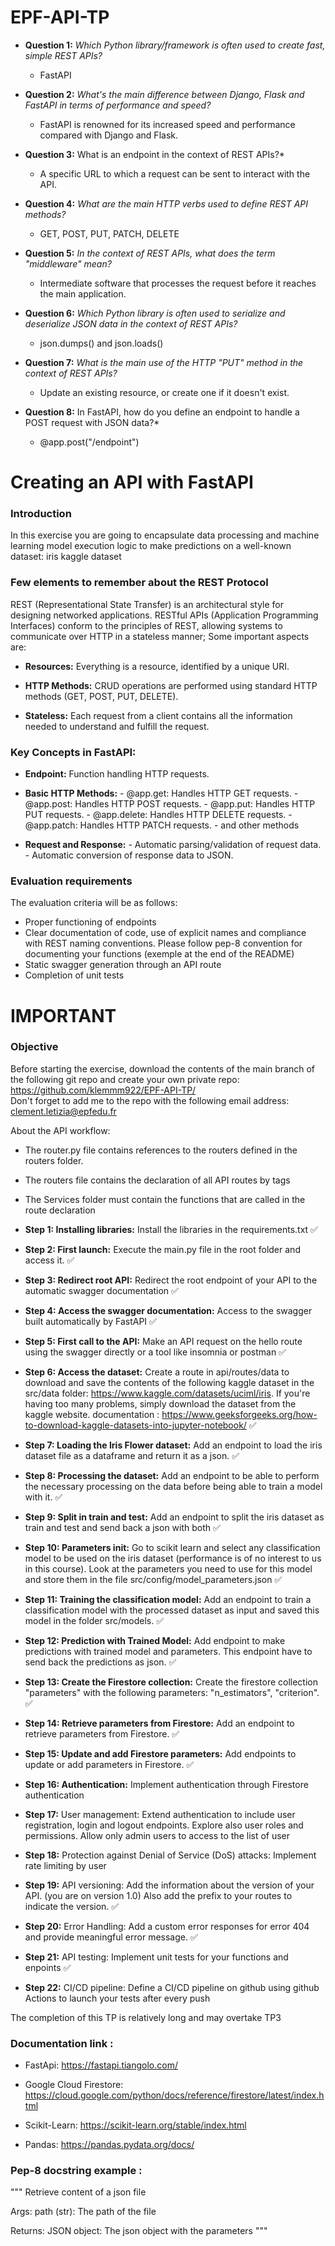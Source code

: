 # EPF-API-TP

- **Question 1:** _Which Python library/framework is often used to create fast, simple REST APIs?_

  - FastAPI


- **Question 2:** _What's the main difference between Django, Flask and FastAPI in terms of performance and speed?_

  - FastAPI is renowned for its increased speed and performance compared with Django and Flask.


- **Question 3:** What is an endpoint in the context of REST APIs?\*

  - A specific URL to which a request can be sent to interact with the API.


- **Question 4:** _What are the main HTTP verbs used to define REST API methods?_

  - GET, POST, PUT, PATCH, DELETE


- **Question 5:** _In the context of REST APIs, what does the term "middleware" mean?_

  - Intermediate software that processes the request before it reaches the main application.


- **Question 6:** _Which Python library is often used to serialize and deserialize JSON data in the context of REST APIs?_

  - json.dumps() and json.loads()


- **Question 7:** _What is the main use of the HTTP "PUT" method in the context of REST APIs?_

  - Update an existing resource, or create one if it doesn't exist.


- **Question 8:** In FastAPI, how do you define an endpoint to handle a POST request with JSON data?\*

  - @app.post("/endpoint")


# Creating an API with FastAPI

### Introduction

In this exercise you are going to encapsulate data processing and machine learning model execution logic to make predictions on a well-known dataset: iris kaggle dataset

### Few elements to remember about the REST Protocol

REST (Representational State Transfer) is an architectural style for designing networked applications. RESTful APIs (Application Programming Interfaces) conform to the principles of REST, allowing systems to communicate over HTTP in a stateless manner; Some important aspects are:

- **Resources:** Everything is a resource, identified by a unique URI.

- **HTTP Methods:** CRUD operations are performed using standard HTTP methods (GET, POST, PUT, DELETE).

- **Stateless:** Each request from a client contains all the information needed to understand and fulfill the request.

### Key Concepts in FastAPI:

- **Endpoint:** Function handling HTTP requests.

- **Basic HTTP Methods:**
      - @app.get: Handles HTTP GET requests.
      - @app.post: Handles HTTP POST requests.
      - @app.put: Handles HTTP PUT requests.
      - @app.delete: Handles HTTP DELETE requests.
      - @app.patch: Handles HTTP PATCH requests.
      - and other methods

- **Request and Response:**
      - Automatic parsing/validation of request data.
      - Automatic conversion of response data to JSON.

### Evaluation requirements

The evaluation criteria will be as follows:

- Proper functioning of endpoints
- Clear documentation of code, use of explicit names and compliance with REST naming conventions. Please follow pep-8 convention for documenting your functions (exemple at the end of the README)
- Static swagger generation through an API route
- Completion of unit tests

# IMPORTANT 

### Objective

Before starting the exercise, download the contents of the main branch of the following git repo and create your own private repo: https://github.com/klemmm922/EPF-API-TP/ \
Don't forget to add me to the repo with the following email address: clement.letizia@epfedu.fr

About the API workflow:
- The router.py file contains references to the routers defined in the routers folder.
- The routers file contains the declaration of all API routes by tags 
- The Services folder must contain the functions that are called in the route declaration

- **Step 1: Installing libraries:** Install the libraries in the requirements.txt ✅

- **Step 2: First launch:**  Execute the main.py file in the root folder and access it. ✅

- **Step 3: Redirect root API:**  Redirect the root endpoint of your API to the automatic swagger documentation ✅

- **Step 4: Access the swagger documentation:**  Access to the swagger built automatically by FastAPI ✅

- **Step 5: First call to the API:**  Make an API request on the hello route using the swagger directly or a tool like insomnia or postman ✅

- **Step 6: Access the dataset:**  Create a route in api/routes/data to download and save the contents of the following kaggle dataset in the src/data folder: https://www.kaggle.com/datasets/uciml/iris. If you're having too many problems, simply download the dataset from the kaggle website. documentation : https://www.geeksforgeeks.org/how-to-download-kaggle-datasets-into-jupyter-notebook/ ✅

- **Step 7: Loading the Iris Flower dataset:** Add an endpoint to load the iris dataset file as a dataframe and return it as a json. ✅

- **Step 8: Processing the dataset:** Add an endpoint to be able to perform the necessary processing on the data before being able to train a model with it. ✅

- **Step 9: Split in train and test:** Add an endpoint to split the iris dataset as train and test and send back a json with both ✅

- **Step 10: Parameters init:** Go to scikit learn and select any classification model to be used on the iris dataset (performance is of no interest to us in this course). Look at the parameters you need to use for this model and store them in the file src/config/model_parameters.json ✅

- **Step 11: Training the classification model:** Add an endpoint to train a classification model with the processed dataset as input and saved this model in the folder src/models. ✅

- **Step 12: Prediction with Trained Model:** Add endpoint to make predictions with trained model and parameters. This endpoint have to send back the predictions as json. ✅

- **Step 13: Create the Firestore collection:** Create the firestore collection "parameters" with the following parameters: "n_estimators", "criterion". ✅

- **Step 14: Retrieve parameters from Firestore:** Add an endpoint to retrieve parameters from Firestore. ✅

- **Step 15: Update and add Firestore parameters:** Add endpoints to update or add parameters in Firestore. ✅

- **Step 16: Authentication:** Implement authentication through Firestore authentication

- **Step 17:** User management: Extend authentication to include user registration, login and logout endpoints. Explore also user roles and permissions. Allow only admin users to access to the list of user

- **Step 18:** Protection against Denial of Service (DoS) attacks: Implement rate limiting by user

- **Step 19:** API versioning: Add the information about the version of your API. (you are on version 1.0) Also add the prefix to your routes to indicate the version. ✅

- **Step 20:** Error Handling: Add a custom error responses for error 404 and provide meaningful error message. ✅

- **Step 21:** API testing: Implement unit tests for your functions and enpoints ✅

- **Step 22:** CI/CD pipeline: Define a CI/CD pipeline on github using github Actions to launch your tests after every push

The completion of this TP is relatively long and may overtake TP3 

### Documentation link :

- FastApi: https://fastapi.tiangolo.com/

- Google Cloud Firestore: https://cloud.google.com/python/docs/reference/firestore/latest/index.html

- Scikit-Learn: https://scikit-learn.org/stable/index.html

- Pandas: https://pandas.pydata.org/docs/


### Pep-8 docstring example :

"""
  Retrieve content of a json file

  Args:
      path (str): The path of the file

  Returns:
      JSON object: The json object with the parameters
  """
